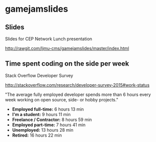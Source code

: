 # gamejamslides

## Slides

Slides for CEP Network Lunch presentation

http://rawgit.com/ljmu-cms/gamejamslides/master/index.html


## Time spent coding on the side per week

Stack Overflow Developer Survey

http://stackoverflow.com/research/developer-survey-2015#work-status

"The average fully employed developer spends more than 6 hours every week working on open source, side- or hobby projects."

 - **Employed full-time:** 6 hours 13 min
 - **I'm a student:** 9 hours 11 min
 - **Freelance / Contractor:** 8 hours 59 min
 - **Employed part-time:** 7 hours 41 min
 - **Unemployed:** 13 hours 28 min
 - **Retired:** 16 hours 22 min


